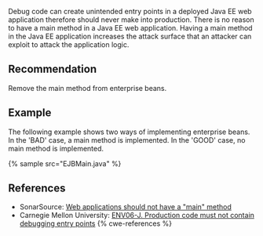 Debug code can create unintended entry points in a deployed Java EE web application therefore should never make into production. There is no reason to have a main method in a Java EE web application. Having a main method in the Java EE application increases the attack surface that an attacker can exploit to attack the application logic.


## Recommendation
Remove the main method from enterprise beans.


## Example
The following example shows two ways of implementing enterprise beans. In the 'BAD' case, a main method is implemented. In the 'GOOD' case, no main method is implemented.

{% sample src="EJBMain.java" %}

## References
* SonarSource: [Web applications should not have a "main" method](https://rules.sonarsource.com/java/tag/owasp/RSPEC-2653)
* Carnegie Mellon University: [ENV06-J. Production code must not contain debugging entry points](https://wiki.sei.cmu.edu/confluence/display/java/ENV06-J.+Production+code+must+not+contain+debugging+entry+points)
{% cwe-references %}

